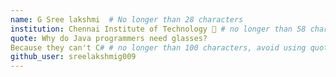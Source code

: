 ```yaml
---
name: G Sree lakshmi  # No longer than 28 characters
institution: Chennai Institute of Technology 🚩 # no longer than 58 characters
quote: Why do Java programmers need glasses?
Because they can't C# # no longer than 100 characters, avoid using quotes(") to guarantee the format remains the same.
github_user: sreelakshmig009
---
```

